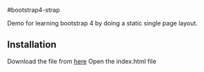 #bootstrap4-strap

Demo for learning bootstrap 4 by doing a static single page layout.

## Installation 

Download the file from [here](https://github.com/Stevegolden12/bootstrap4-site)
Open the index.html file

